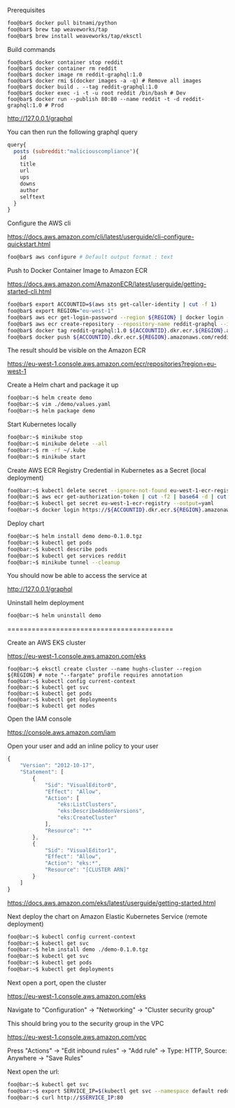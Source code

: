 Prerequisites

```bash
foo@bar$ docker pull bitnami/python
foo@bar$ brew tap weaveworks/tap
foo@bar$ brew install weaveworks/tap/eksctl
```

Build commands

```
foo@bar$ docker container stop reddit
foo@bar$ docker container rm reddit
foo@bar$ docker image rm reddit-graphql:1.0
foo@bar$ docker rmi $(docker images -a -q) # Remove all images
foo@bar$ docker build . --tag reddit-graphql:1.0
foo@bar$ docker exec -i -t -u root reddit /bin/bash # Dev
foo@bar$ docker run --publish 80:80 --name reddit -t -d reddit-graphql:1.0 # Prod
```

http://127.0.0.1/graphql

You can then run the following graphql query

```javascript
query{
  posts (subreddit:"maliciouscompliance"){
    id
    title
    url
    ups
    downs
    author
    selftext
  }
}
```

Configure the AWS cli

https://docs.aws.amazon.com/cli/latest/userguide/cli-configure-quickstart.html

```bash
foo@bar$ aws configure # Default output format : text
```

Push to Docker Container Image to Amazon ECR

https://docs.aws.amazon.com/AmazonECR/latest/userguide/getting-started-cli.html

```bash
foo@bar$ export ACCOUNTID=$(aws sts get-caller-identity | cut -f 1)
foo@bar$ export REGION="eu-west-1"
foo@bar$ aws ecr get-login-password --region ${REGION} | docker login --username AWS --password-stdin ${ACCOUNTID}.dkr.ecr.${REGION}.amazonaws.com
foo@bar$ aws ecr create-repository --repository-name reddit-graphql --image-scanning-configuration scanOnPush=true --region ${REGION}
foo@bar$ docker tag reddit-graphql:1.0 ${ACCOUNTID}.dkr.ecr.${REGION}.amazonaws.com/reddit-graphql:1.0
foo@bar$ docker push ${ACCOUNTID}.dkr.ecr.${REGION}.amazonaws.com/reddit-graphql:1.0
```

The result should be visible on the Amazon ECR

https://eu-west-1.console.aws.amazon.com/ecr/repositories?region=eu-west-1

Create a Helm chart and package it up

```bash
foo@bar:~$ helm create demo
foo@bar:~$ vim ./demo/values.yaml
foo@bar:~$ helm package demo
```

Start Kubernetes locally

```bash
foo@bar:~$ minikube stop
foo@bar:~$ minikube delete --all
foo@bar:~$ rm -rf ~/.kube
foo@bar:~$ minikube start
```

Create AWS ECR Registry Credential in Kubernetes as a Secret (local deployment)

```bash
foo@bar:~$ kubectl delete secret --ignore-not-found eu-west-1-ecr-registry
foo@bar:~$ aws ecr get-authorization-token | cut -f2 | base64 -d | cut -d: -f2 | xargs kubectl create secret docker-registry eu-west-1-ecr-registry --docker-server=https://${ACCOUNTID}.dkr.ecr.${REGION}.amazonaws.com --docker-username=AWS --docker-email="doesnt@matter.com" --docker-password 
foo@bar:~$ kubectl get secret eu-west-1-ecr-registry --output=yaml
foo@bar:~$ docker login https://${ACCOUNTID}.dkr.ecr.${REGION}.amazonaws.com/v2/reddit-graphql/
```

Deploy chart

```bash
foo@bar:~$ helm install demo demo-0.1.0.tgz
foo@bar:~$ kubectl get pods
foo@bar:~$ kubectl describe pods
foo@bar:~$ kubectl get services reddit
foo@bar:~$ minikube tunnel --cleanup
```

You should now be able to access the service at

http://127.0.0.1/graphql

Uninstall helm deployment

```bash
foo@bar:~$ helm uninstall demo
```

=========================================

Create an AWS EKS cluster

https://eu-west-1.console.aws.amazon.com/eks

```
foo@bar:~$ eksctl create cluster --name hughs-cluster --region ${REGION} # note "--fargate" profile requires annotation
foo@bar:~$ kubectl config current-context
foo@bar:~$ kubectl get svc
foo@bar:~$ kubectl get pods
foo@bar:~$ kubectl get deploymeents
foo@bar:~$ kubectl get nodes
```

Open the IAM console

https://console.aws.amazon.com/iam

Open your user and add an inline policy to your user

```javascript
{
    "Version": "2012-10-17",
    "Statement": [
        {
            "Sid": "VisualEditor0",
            "Effect": "Allow",
            "Action": [
                "eks:ListClusters",
                "eks:DescribeAddonVersions",
                "eks:CreateCluster"
            ],
            "Resource": "*"
        },
        {
            "Sid": "VisualEditor1",
            "Effect": "Allow",
            "Action": "eks:*",
            "Resource": "[CLUSTER ARN]"
        }
    ]
}
```

https://docs.aws.amazon.com/eks/latest/userguide/getting-started.html

Next deploy the chart on Amazon Elastic Kubernetes Service (remote deployment)

```bash
foo@bar:~$ kubectl config current-context
foo@bar:~$ kubectl get svc
foo@bar:~$ helm install demo ./demo-0.1.0.tgz
foo@bar:~$ kubectl get svc
foo@bar:~$ kubectl get pods
foo@bar:~$ kubectl get deployments
```

Next open a port, open the cluster 

https://eu-west-1.console.aws.amazon.com/eks

Navigate to "Configuration" -> "Networking" -> "Cluster security group"

This should bring you to the security group in the VPC

https://eu-west-1.console.aws.amazon.com/vpc

Press "Actions" -> "Edit inbound rules" -> "Add rule" -> Type: HTTP, Source: Anywhere -> "Save Rules"

Next open the url:

```bash
foo@bar:~$ kubectl get svc
foo@bar:~$ export SERVICE_IP=$(kubectl get svc --namespace default reddit --template "{{ range (index .status.loadBalancer.ingress 0) }}{{.}}{{ end }}")
foo@bar:~$ curl http://$SERVICE_IP:80
```


